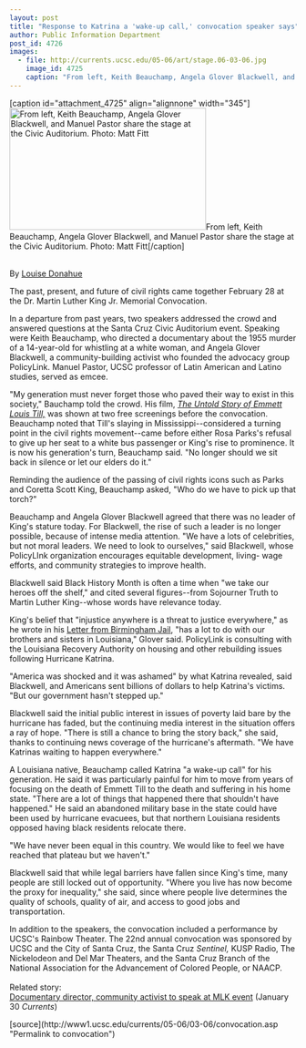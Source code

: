 ```yaml
---
layout: post
title: "Response to Katrina a 'wake-up call,' convocation speaker says"
author: Public Information Department
post_id: 4726
images:
  - file: http://currents.ucsc.edu/05-06/art/stage.06-03-06.jpg
    image_id: 4725
    caption: "From left, Keith Beauchamp, Angela Glover Blackwell, and Manuel Pastor share the stage at the Civic Auditorium. Photo: Matt Fitt"
---
```


[caption id="attachment_4725" align="alignnone" width="345"]<a href="http://localhost/mysite/wp-content/uploads/2006/03/stage.06-03-06.jpg"><img class="size-full wp-image-4725" src="http://localhost/mysite/wp-content/uploads/2006/03/stage.06-03-06.jpg" alt="From left, Keith Beauchamp, Angela Glover Blackwell, and Manuel Pastor share the stage at the Civic Auditorium. Photo: Matt Fitt" width="345" height="214" /></a>From left, Keith Beauchamp, Angela Glover Blackwell, and Manuel Pastor share the stage at the Civic Auditorium. Photo: Matt Fitt[/caption]
<a name="content" id="content"></a>
<p>
  <br>
  By <a href="mailto:ldonahue@ucsc.edu">Louise Donahue</a>
</p>
<p>
  The past, present, and future of civil rights came together February 28 at the Dr. Martin Luther King Jr. Memorial Convocation.
</p>
<p>
  In a departure from past years, two speakers addressed the crowd and answered questions at the Santa Cruz Civic Auditorium event. Speaking were Keith Beauchamp, who directed a documentary about the 1955 murder of a 14-year-old for whistling at a white woman, and Angela Glover Blackwell, a community-building activist who founded the advocacy group PolicyLink. Manuel Pastor, UCSC professor of Latin American and Latino studies, served as emcee.
</p>
<p>
  "My generation must never forget those who paved their way to exist in this society," Bauchamp told the crowd. His film, <i><a href="http://www.emmetttillstory.com">The Untold Story of Emmett Louis Till,</a></i> was shown at two free screenings before the convocation. Beauchamp noted that Till's slaying in Mississippi--considered a turning point in the civil rights movement--came before either Rosa Parks's refusal to give up her seat to a white bus passenger or King's rise to prominence. It is now his generation's turn, Beauchamp said. "No longer should we sit back in silence or let our elders do it."
</p>
<p>
  Reminding the audience of the passing of civil rights icons such as Parks and Coretta Scott King, Beauchamp asked, "Who do we have to pick up that torch?"
</p>
<p>
  Beauchamp and Angela Glover Blackwell agreed that there was no leader of King's stature today. For Blackwell, the rise of such a leader is no longer possible, because of intense media attention. "We have a lots of celebrities, but not moral leaders. We need to look to ourselves," said Blackwell, whose PolicyLInk organization encourages equitable development, living- wage efforts, and community strategies to improve health.
</p>
<p>
  Blackwell said Black History Month is often a time when "we take our heroes off the shelf," and cited several figures--from Sojourner Truth to Martin Luther King--whose words have relevance today.
</p>
<p>
  King's belief that "injustice anywhere is a threat to justice everywhere," as he wrote in his <a href="http://www.stanford.edu/group/King/frequentdocs/birmingham.pdf">Letter from Birmingham Jail</a>, "has a lot to do with our brothers and sisters in Louisiana," Glover said. PolicyLink is consulting with the Louisiana Recovery Authority on housing and other rebuilding issues following Hurricane Katrina.
</p>
<p>
  "America was shocked and it was ashamed" by what Katrina revealed, said Blackwell, and Americans sent billions of dollars to help Katrina's victims. "But our government hasn't stepped up."
</p>
<p>
  Blackwell said the initial public interest in issues of poverty laid bare by the hurricane has faded, but the continuing media interest in the situation offers a ray of hope. "There is still a chance to bring the story back," she said, thanks to continuing news coverage of the hurricane's aftermath. "We have Katrinas waiting to happen everywhere."
</p>
<p>
  A Louisiana native, Beauchamp called Katrina "a wake-up call" for his generation. He said it was particularly painful for him to move from years of focusing on the death of Emmett Till to the death and suffering in his home state. "There are a lot of things that happened there that shouldn't have happened." He said an abandoned military base in the state could have been used by hurricane evacuees, but that northern Louisiana residents opposed having black residents relocate there.
</p>
<p>
  "We have never been equal in this country. We would like to feel we have reached that plateau but we haven't."
</p>
<p>
  Blackwell said that while legal barriers have fallen since King's time, many people are still locked out of opportunity. "Where you live has now become the proxy for inequality," she said, since where people live determines the quality of schools, quality of air, and access to good jobs and transportation.
</p>
<p>
  In addition to the speakers, the convocation included a performance by UCSC's Rainbow Theater. The 22nd annual convocation was sponsored by UCSC and the City of Santa Cruz, the Santa Cruz <i>Sentinel,</i> KUSP Radio, The Nickelodeon and Del Mar Theaters, and the Santa Cruz Branch of the National Association for the Advancement of Colored People, or NAACP.<br>
  <br>
  Related story: <a href="http://currents.ucsc.edu/05-06/01-30/mlk.asp"><br>
  Documentary director, community activist to speak at MLK event</a> (January 30 <i>Currents</i>)
</p>
<form>
  <input name="t1" size="-1" type="hidden">
</form>




</p>
[source](http://www1.ucsc.edu/currents/05-06/03-06/convocation.asp "Permalink to convocation")
